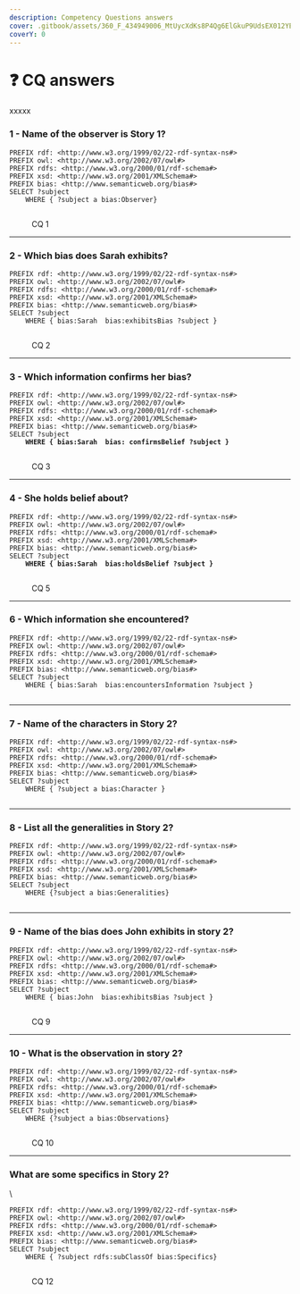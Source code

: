 ```yaml
---
description: Competency Questions answers
cover: .gitbook/assets/360_F_434949006_MtUycXdKs8P4Qg6ElGkuP9UdsEX012YE.jpeg
coverY: 0
---
```


# ❓ CQ answers









xxxxx



### 1 - Name of the observer is Story 1?



```
PREFIX rdf: <http://www.w3.org/1999/02/22-rdf-syntax-ns#>
PREFIX owl: <http://www.w3.org/2002/07/owl#>
PREFIX rdfs: <http://www.w3.org/2000/01/rdf-schema#>
PREFIX xsd: <http://www.w3.org/2001/XMLSchema#>
PREFIX bias: <http://www.semanticweb.org/bias#>
SELECT ?subject
    WHERE { ?subject a bias:Observer}

```

<figure><img src=".gitbook/assets/image (4).png" alt=""><figcaption><p>CQ 1</p></figcaption></figure>

***

### 2 - Which bias does Sarah exhibits?



```
PREFIX rdf: <http://www.w3.org/1999/02/22-rdf-syntax-ns#>
PREFIX owl: <http://www.w3.org/2002/07/owl#>
PREFIX rdfs: <http://www.w3.org/2000/01/rdf-schema#>
PREFIX xsd: <http://www.w3.org/2001/XMLSchema#>
PREFIX bias: <http://www.semanticweb.org/bias#>
SELECT ?subject
    WHERE { bias:Sarah  bias:exhibitsBias ?subject }
```

<figure><img src=".gitbook/assets/image (5).png" alt=""><figcaption><p>CQ 2</p></figcaption></figure>

***

### 3 - Which information confirms her bias?



<pre><code>PREFIX rdf: &#x3C;http://www.w3.org/1999/02/22-rdf-syntax-ns#>
PREFIX owl: &#x3C;http://www.w3.org/2002/07/owl#>
PREFIX rdfs: &#x3C;http://www.w3.org/2000/01/rdf-schema#>
PREFIX xsd: &#x3C;http://www.w3.org/2001/XMLSchema#>
PREFIX bias: &#x3C;http://www.semanticweb.org/bias#>
SELECT ?subject
<strong>    WHERE { bias:Sarah  bias: confirmsBelief ?subject }
</strong></code></pre>

<figure><img src=".gitbook/assets/image (6).png" alt=""><figcaption><p>CQ 3</p></figcaption></figure>

***

### 4 - She holds belief about?



<pre><code>PREFIX rdf: &#x3C;http://www.w3.org/1999/02/22-rdf-syntax-ns#>
PREFIX owl: &#x3C;http://www.w3.org/2002/07/owl#>
PREFIX rdfs: &#x3C;http://www.w3.org/2000/01/rdf-schema#>
PREFIX xsd: &#x3C;http://www.w3.org/2001/XMLSchema#>
PREFIX bias: &#x3C;http://www.semanticweb.org/bias#>
SELECT ?subject
<strong>    WHERE { bias:Sarah  bias:holdsBelief ?subject }
</strong></code></pre>

<figure><img src=".gitbook/assets/image (7).png" alt=""><figcaption><p>CQ 5</p></figcaption></figure>

***

### 6 - Which information she encountered?



```
PREFIX rdf: <http://www.w3.org/1999/02/22-rdf-syntax-ns#>
PREFIX owl: <http://www.w3.org/2002/07/owl#>
PREFIX rdfs: <http://www.w3.org/2000/01/rdf-schema#>
PREFIX xsd: <http://www.w3.org/2001/XMLSchema#>
PREFIX bias: <http://www.semanticweb.org/bias#>
SELECT ?subject
    WHERE { bias:Sarah  bias:encountersInformation ?subject }

```

<figure><img src=".gitbook/assets/image (8).png" alt=""><figcaption></figcaption></figure>

***

### 7 - Name of the characters in Story 2?



```
PREFIX rdf: <http://www.w3.org/1999/02/22-rdf-syntax-ns#>
PREFIX owl: <http://www.w3.org/2002/07/owl#>
PREFIX rdfs: <http://www.w3.org/2000/01/rdf-schema#>
PREFIX xsd: <http://www.w3.org/2001/XMLSchema#>
PREFIX bias: <http://www.semanticweb.org/bias#>
SELECT ?subject
    WHERE { ?subject a bias:Character }
```

<figure><img src=".gitbook/assets/image (9).png" alt=""><figcaption></figcaption></figure>

***

### 8 - List all the generalities in Story 2?



```
PREFIX rdf: <http://www.w3.org/1999/02/22-rdf-syntax-ns#>
PREFIX owl: <http://www.w3.org/2002/07/owl#>
PREFIX rdfs: <http://www.w3.org/2000/01/rdf-schema#>
PREFIX xsd: <http://www.w3.org/2001/XMLSchema#>
PREFIX bias: <http://www.semanticweb.org/bias#>
SELECT ?subject
    WHERE {?subject a bias:Generalities} 
```

<figure><img src=".gitbook/assets/image (10).png" alt=""><figcaption></figcaption></figure>



***

### 9 - Name of the bias does John exhibits in story 2?





```
PREFIX rdf: <http://www.w3.org/1999/02/22-rdf-syntax-ns#>
PREFIX owl: <http://www.w3.org/2002/07/owl#>
PREFIX rdfs: <http://www.w3.org/2000/01/rdf-schema#>
PREFIX xsd: <http://www.w3.org/2001/XMLSchema#>
PREFIX bias: <http://www.semanticweb.org/bias#>
SELECT ?subject
    WHERE { bias:John  bias:exhibitsBias ?subject }
```

<figure><img src=".gitbook/assets/image (11).png" alt=""><figcaption><p>CQ 9</p></figcaption></figure>

***

### 10 - What is the observation in story 2?





```
PREFIX rdf: <http://www.w3.org/1999/02/22-rdf-syntax-ns#>
PREFIX owl: <http://www.w3.org/2002/07/owl#>
PREFIX rdfs: <http://www.w3.org/2000/01/rdf-schema#>
PREFIX xsd: <http://www.w3.org/2001/XMLSchema#>
PREFIX bias: <http://www.semanticweb.org/bias#>
SELECT ?subject
    WHERE {?subject a bias:Observations}
```

<figure><img src=".gitbook/assets/image (12).png" alt=""><figcaption><p>CQ 10</p></figcaption></figure>



***

### What are some specifics in Story 2?

\


```
PREFIX rdf: <http://www.w3.org/1999/02/22-rdf-syntax-ns#>
PREFIX owl: <http://www.w3.org/2002/07/owl#>
PREFIX rdfs: <http://www.w3.org/2000/01/rdf-schema#>
PREFIX xsd: <http://www.w3.org/2001/XMLSchema#>
PREFIX bias: <http://www.semanticweb.org/bias#>
SELECT ?subject
    WHERE { ?subject rdfs:subClassOf bias:Specifics}
```

<figure><img src=".gitbook/assets/image (13).png" alt=""><figcaption><p>CQ 12</p></figcaption></figure>
